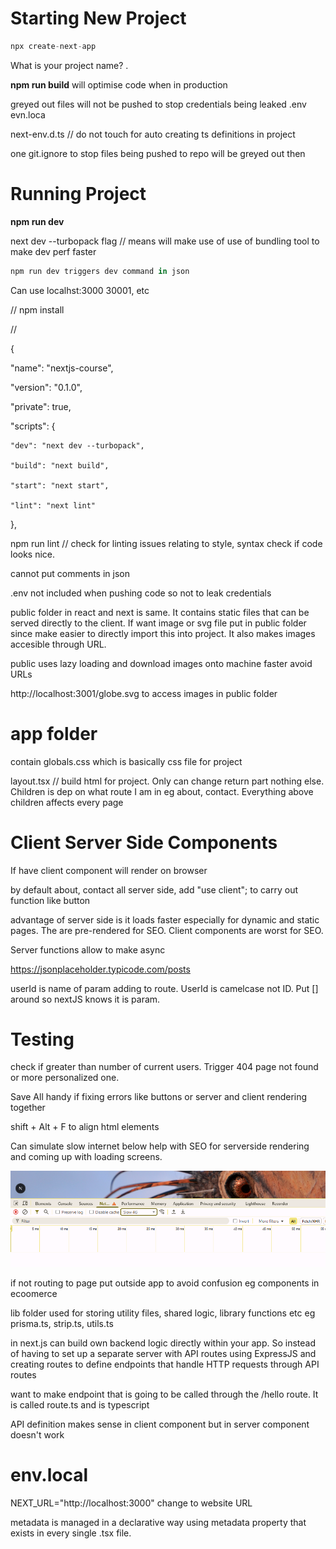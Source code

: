 # Starting New Project


```typescript
npx create-next-app
```

What is your project name? .

**npm run build** will optimise code when in production

greyed out files will not be pushed to stop credentials being leaked .env evn.loca

next-env.d.ts // do not touch for auto creating ts definitions in project

one git.ignore to stop files being pushed to repo will be greyed out then 

# Running Project

**npm run dev**

next dev --turbopack flag // means will make use of use of bundling tool to make dev perf faster

```typescript
npm run dev triggers dev command in json
```

Can use localhst:3000 30001, etc

// npm install

// 

{

  "name": "nextjs-course",

  "version": "0.1.0",

  "private": true,

  "scripts": {

    "dev": "next dev --turbopack",

    "build": "next build",

    "start": "next start",

    "lint": "next lint"

  },

npm run lint // check for linting issues relating to style, syntax check if code looks nice.

cannot put comments in json

.env not included when pushing code so not to leak credentials

public folder in react and next is same. It contains static files that can be served directly to the client. If want image or svg file put in public folder since make easier to directly import this into project. It also makes images accesible through URL.

public uses lazy loading and download images onto machine faster avoid URLs


http://localhost:3001/globe.svg to access images in public folder


# app folder

contain globals.css which is basically css file for project

layout.tsx // build html for project. Only can change return part nothing else. Children is dep on what route I am in eg about, contact. Everything above children affects every page 


# Client Server Side Components

If have client component will render on browser 

by default about, contact all server side, add "use client"; to carry out function like button

advantage of server side is it loads faster especially for dynamic and static pages. The are pre-rendered for SEO. Client components are worst for SEO. 

Server functions allow to make async


https://jsonplaceholder.typicode.com/posts


userId is name of param adding to route. UserId is camelcase not ID. Put [] around so nextJS knows it is param.


# Testing

check if greater than number of current users. Trigger 404 page not found or more personalized one.

Save All handy if fixing errors like buttons or server and client rendering together

shift + Alt + F to align html elements

Can simulate slow internet below help with SEO for serverside rendering and coming up with loading screens.

![1748352943478](image/notes/1748352943478.png)

if not routing to page put outside app to avoid confusion eg components in ecoomerce

lib folder used for storing utility files, shared logic, library functions etc eg prisma.ts, strip.ts, utils.ts

in next.js can build own backend logic directly within your app. So instead of having to set up a separate server with API routes using ExpressJS and creating routes to define endpoints that handle HTTP requests through API routes

want to make endpoint that is going to be called through the /hello route. It is called route.ts and is typescript

API definition makes sense in client component but in server component doesn't work 


# env.local

NEXT_URL="http://localhost:3000" change to website URL


metadata is managed in a declarative way using metadata property that exists in every single .tsx file.

